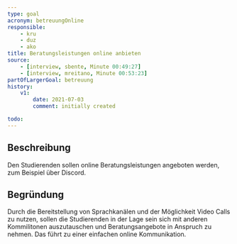 ```yaml
---
type: goal
acronym: betreuungOnline
responsible: 
    - kru
    - duz
    - ako
title: Beratungsleistungen online anbieten
source:
    - [interview, sbente, Minute 00:49:27]
    - [interview, mreitano, Minute 00:53:23]
partOfLargerGoal: betreuung
history:
    v1:
        date: 2021-07-03
        comment: initially created

todo: 
---
```


## Beschreibung

Den Studierenden sollen online Beratungsleistungen angeboten werden, zum Beispiel über Discord.

## Begründung

Durch die Bereitstellung von Sprachkanälen und der Möglichkeit Video Calls zu nutzen, sollen die Studierenden in der Lage sein sich mit anderen Kommilitonen auszutauschen und Beratungsangebote in Anspruch zu nehmen. Das führt zu einer einfachen online Kommunikation.